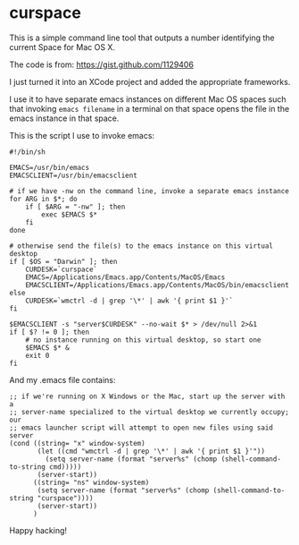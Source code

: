 curspace
========

This is a simple command line tool that outputs a number identifying the
current Space for Mac OS X.

The code is from: https://gist.github.com/1129406

I just turned it into an XCode project and added the appropriate frameworks.

I use it to have separate emacs instances on different Mac OS spaces such that
invoking `emacs filename` in a terminal on that space opens the file in the
emacs instance in that space.

This is the script I use to invoke emacs:

    #!/bin/sh

    EMACS=/usr/bin/emacs
    EMACSCLIENT=/usr/bin/emacsclient

    # if we have -nw on the command line, invoke a separate emacs instance
    for ARG in $*; do
        if [ $ARG = "-nw" ]; then
            exec $EMACS $*
        fi
    done

    # otherwise send the file(s) to the emacs instance on this virtual desktop
    if [ $OS = "Darwin" ]; then
        CURDESK=`curspace`
        EMACS=/Applications/Emacs.app/Contents/MacOS/Emacs
        EMACSCLIENT=/Applications/Emacs.app/Contents/MacOS/bin/emacsclient
    else
        CURDESK=`wmctrl -d | grep '\*' | awk '{ print $1 }'`
    fi

    $EMACSCLIENT -s "server$CURDESK" --no-wait $* > /dev/null 2>&1
    if [ $? != 0 ]; then
        # no instance running on this virtual desktop, so start one
        $EMACS $* &
        exit 0
    fi

And my .emacs file contains:

    ;; if we're running on X Windows or the Mac, start up the server with a
    ;; server-name specialized to the virtual desktop we currently occupy; our
    ;; emacs launcher script will attempt to open new files using said server
    (cond ((string= "x" window-system)
           (let ((cmd "wmctrl -d | grep '\*' | awk '{ print $1 }'"))
             (setq server-name (format "server%s" (chomp (shell-command-to-string cmd)))))
           (server-start))
          ((string= "ns" window-system)
           (setq server-name (format "server%s" (chomp (shell-command-to-string "curspace"))))
           (server-start))
          )

Happy hacking!
